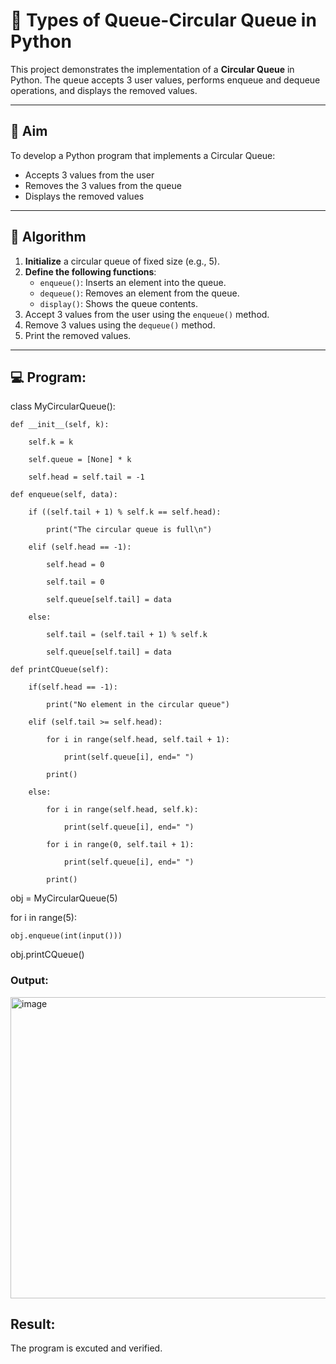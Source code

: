 # 🔄 Types of Queue-Circular Queue in Python

This project demonstrates the implementation of a **Circular Queue** in Python. The queue accepts 3 user values, performs enqueue and dequeue operations, and displays the removed values.

---

## 🎯 Aim

To develop a Python program that implements a Circular Queue:
- Accepts 3 values from the user
- Removes the 3 values from the queue
- Displays the removed values

---

## 🧠 Algorithm

1. **Initialize** a circular queue of fixed size (e.g., 5).
2. **Define the following functions**:
   - `enqueue()`: Inserts an element into the queue.
   - `dequeue()`: Removes an element from the queue.
   - `display()`: Shows the queue contents.
3. Accept 3 values from the user using the `enqueue()` method.
4. Remove 3 values using the `dequeue()` method.
5. Print the removed values.

---

## 💻 Program:
class MyCircularQueue():
   
    def __init__(self, k):
    
        self.k = k
        
        self.queue = [None] * k
        
        self.head = self.tail = -1
    
    def enqueue(self, data):
    
        if ((self.tail + 1) % self.k == self.head):
        
            print("The circular queue is full\n")
       
        elif (self.head == -1):
        
            self.head = 0
            
            self.tail = 0
            
            self.queue[self.tail] = data
        
        else:
        
            self.tail = (self.tail + 1) % self.k
            
            self.queue[self.tail] = data

    def printCQueue(self):
        
        if(self.head == -1):
        
            print("No element in the circular queue")
        
        elif (self.tail >= self.head):
        
            for i in range(self.head, self.tail + 1):
            
                print(self.queue[i], end=" ")
            
            print()
        
        else:
        
            for i in range(self.head, self.k):
            
                print(self.queue[i], end=" ")
            
            for i in range(0, self.tail + 1):
            
                print(self.queue[i], end=" ")
            
            print()

obj = MyCircularQueue(5)

for i in range(5):

    obj.enqueue(int(input()))

obj.printCQueue()

### Output:
<img width="603" height="482" alt="image" src="https://github.com/user-attachments/assets/b82c676e-eeb8-4430-b8e9-e47e24e94b68" />

## Result:
The program is excuted and verified.
